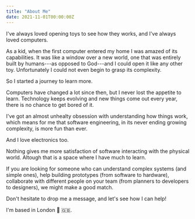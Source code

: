 ```yaml
---
title: "About Me"
date: 2021-11-01T00:00:00Z
---
```


I've always loved opening toys to see how they works, and I've always loved computers.

As a kid, when the first computer entered my home I was amazed of its capabilities. It was like a window over a new world, one that was entirely built by humans---as opposed to God---and I could open it like any other toy. Unfortunately I could not even begin to grasp its complexity.

So I started a journey to learn more.

Computers have changed a lot since then, but I never lost the appetite to learn. Technology keeps evolving and new things come out every year, there is no chance to get bored of it.

I've got an almost unhealty obsession with understanding how things work, which means for me that software engineering, in its never ending growing complexity, is more fun than ever.

And I love electronics too.

Nothing gives me more satisfaction of software interacting with the physical world. Altough that is a space where I have much to learn.

If you are looking for someone who can understand complex systems (and simple ones), help building prototypes (from software to hardware), collaborate with different people on your team (from planners to developers to designers), we might make a good match.

Don't hesitate to drop me a message, and let's see how I can help!

I'm based in London 💂 🇬🇧.

